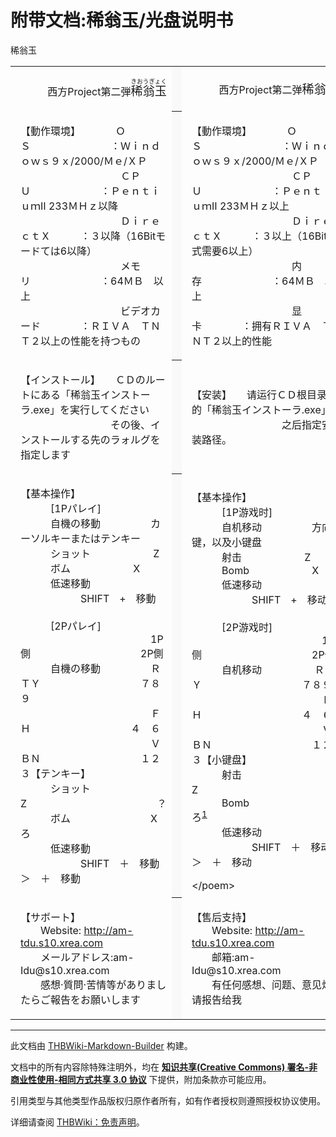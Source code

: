 # 附带文档:稀翁玉/光盘说明书

<!-- source html: G:\repos\THBWiki-Markdown-Builder\THBWikiMarkdown\Temp\main\a\ac\ns506%3A%E7%A8%80%E7%BF%81%E7%8E%89%2F%E5%85%89%E7%9B%98%E8%AF%B4%E6%98%8E%E4%B9%A6.html -->

稀翁玉


<table>


<tbody><tr>
<td class="jaright" width="50%" lang="ja" style="border-right:none; padding-left:1em; text-align:right;">
<div class="poem">
<p>西方Project第二弾<big><ruby lang="ja"><rb>稀翁玉</rb><rp> (</rp><rt>きおうぎょく</rt><rp>) </rp></ruby></big>
</p>
</div>
</td>
<th style="background:#f9f9f9; border-left:none">
</th>
<td class="zhright" width="50%" style="text-align: right; padding-left:1em;">
<div class="poem">
<p>西方Project第二弹<big>稀翁玉</big>
</p>
</div>
</td></tr>
<tr>
<td class="jadef" width="50%" lang="ja" style="border-right:none; padding-left:1em;">
<div class="poem">
<p>【動作環境】　　　　ＯＳ　　　　　　　　：Ｗｉｎｄｏｗｓ９ｘ/2000/Ｍｅ/ＸＰ<br>
　　　　　　　　　　ＣＰＵ　　　　　　　：ＰｅｎｔｉｕｍⅡ 233ＭＨｚ以降<br>
　　　　　　　　　　ＤｉｒｅｃｔＸ　　　：３以降（16Bitモードては6以降）<br>
　　　　　　　　　　メモリ　　　　　　　：64ＭＢ　以上<br>
　　　　　　　　　　ビデオカード　　　　：ＲＩＶＡ　ＴＮＴ２以上の性能を持つもの
</p>
</div>
</td>
<th style="background:#f9f9f9; border-left:none">
</th>
<td class="zhdef" width="50%" style="padding-left:1em;">
<div class="poem">
<p>【動作環境】　　　　ＯＳ　　　　　　　　：Ｗｉｎｄｏｗｓ９ｘ/2000/Ｍｅ/ＸＰ<br>
　　　　　　　　　　ＣＰＵ　　　　　　　：ＰｅｎｔｉｕｍⅡ 233ＭＨｚ以上<br>
　　　　　　　　　　ＤｉｒｅｃｔＸ　　　：３以上（16Bit模式需要6以上） <br>
　　　　　　　　　　内存　　　　　　　：64ＭＢ　以上<br>
　　　　　　　　　　显卡　　　　：拥有ＲＩＶＡ　ＴＮＴ２以上的性能
</p>
</div>
</td></tr>
<tr>
<td class="jadef" width="50%" lang="ja" style="border-right:none; padding-left:1em;">
<div class="poem">
<p>【インストール】　　ＣＤのルートにある「稀翁玉インストーラ.exe」を実行してください<br>
　　　　　　　　　その後、インストールする先のラォルグを指定します
</p>
</div>
</td>
<th style="background:#f9f9f9; border-left:none">
</th>
<td class="zhdef" width="50%" style="padding-left:1em;">
<div class="poem">
<p>【安装】　　请运行ＣＤ根目录下的「稀翁玉インストーラ.exe」<br>
　　　　　　　　　之后指定安装路径。
</p>
</div>
</td></tr>
<tr>
<td class="jadef" width="50%" lang="ja" style="border-right:none; padding-left:1em;">
<div class="poem">
<p>【基本操作】<br>
　　　[1Pパレイ]<br>
　　　自機の移動　　　　　カーソルキーまたはテンキー<br>
　　　ショット	　　　　　　Z<br>
　　　ボム	　　　　　　X<br>
　　　低速移動	　　　　　　SHIFT　+　移動<br>
<br>
　　　[2Pパレイ]<br>
　　　　　　　　　　　　　1P側　　　　　　　　　　　2P側<br>
　　　自機の移動　　　　　ＲＴＹ　　　　　　　　　　７８９<br>
　　　　　　　　　　　　　Ｆ　Ｈ　　　　　　　　　　４　６<br>
　　　　　　　　　　　　　ＶＢＮ　　　　　　　　　　１２３【テンキー】<br>
　　　ショット　　　　　　Z　　　　　　　　　　　　　？<br>
　　　ボム　　　　　　　　X　　　　　　　　　　　　　ろ<br>
　　　低速移動	　　　　　　SHIFT　＋　移動　　　　　　＞　＋　移動
</p>
</div>
</td>
<th style="background:#f9f9f9; border-left:none">
</th>
<td class="zhdef" width="50%" style="padding-left:1em;">
<div class="poem">
<p>【基本操作】<br>
　　　[1P游戏时]<br>
　　　自机移动　　　　　方向键，以及小键盘<br>
　　　射击	　　　　　　Z<br>
　　　Bomb	　　　　　　X<br>
　　　低速移动	　　　　　　SHIFT　+　移动<br>
<br>
　　　[2P游戏时]<br>
　　　　　　　　　　　　　1P侧　　　　　　　　　　　2P侧<br>
　　　自机移动  　　　　　ＲＴＹ　　　　　　　　　　７８９<br>
　　　　　　　　　　　　　Ｆ　Ｈ　　　　　　　　　　４　６<br>
　　　　　　　　　　　　　ＶＢＮ　　　　　　　　　　１２３【小键盘】<br>
　　　射击　　　　　　Z　　　　　　　　　　　　　？<br>
　　　Bomb　　　　　　　　X　　　　　　　　　　　　　ろ<sup id="cite_ref-1" class="reference"><a href="#cite_note-1">1</a></sup><br>
　　　低速移动	　　　　　　SHIFT　＋　移动　　　　　　＞　＋　移动
</p>
</div>&lt;/poem&gt;
</td></tr>
<tr>
<td class="jadef" width="50%" lang="ja" style="border-right:none; padding-left:1em;">
<div class="poem">
<p>【サボート】<br>
　　Website: <a rel="nofollow" class="external free" href="http://am-tdu.s10.xrea.com">http://am-tdu.s10.xrea.com</a><br>
　　メールアドレス:am-Idu@s10.xrea.com<br>
　　感想·質問·苦情等がありましたらご報告をお願いします
</p>
</div>
</td>
<th style="background:#f9f9f9; border-left:none">
</th>
<td class="zhdef" width="50%" style="padding-left:1em;">
<div class="poem">
<p>【售后支持】<br>
　　Website: <a rel="nofollow" class="external free" href="http://am-tdu.s10.xrea.com">http://am-tdu.s10.xrea.com</a><br>
　　邮箱:am-Idu@s10.xrea.com<br>
　　有任何感想、问题、意见烦请报告给我
</p>
</div>
</td></tr></tbody></table>


[^cite_note-1]: 日语键盘中，在？键与右shift键之间的反斜杠(\)键





---

此文档由 [THBWiki-Markdown-Builder](https://github.com/Delsin-Yu/THBWiki-Markdown-Builder) 构建。

文档中的所有内容除特殊注明外，均在 [**知识共享(Creative Commons) 署名-非商业性使用-相同方式共享 3.0 协议**](https://creativecommons.org/licenses/by-sa/3.0/deed.zh-hans) 下提供，附加条款亦可能应用。

引用类型与其他类型作品版权归原作者所有，如有作者授权则遵照授权协议使用。

详细请查阅 [THBWiki：免责声明](https://thbwiki.cc/THBWiki:%E5%85%8D%E8%B4%A3%E5%A3%B0%E6%98%8E)。

